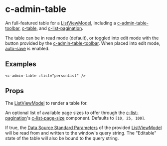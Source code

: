 # c-admin-table

<!-- MARKER:summary -->
    
An full-featured table for a [ListViewModel](/stacks/vue/layers/viewmodels.md), including a [c-admin-table-toolbar](/stacks/vue/coalesce-vue-vuetify/components/c-admin-table-toolbar.md), [c-table](/stacks/vue/coalesce-vue-vuetify/components/c-table.md), and [c-list-pagination](/stacks/vue/coalesce-vue-vuetify/components/c-list-pagination.md).

<!-- MARKER:summary-end -->

The table can be in read mode (default), or toggled into edit mode with the button provided by the [c-admin-table-toolbar](/stacks/vue/coalesce-vue-vuetify/components/c-admin-table-toolbar.md). When placed into edit mode, [auto-save](/stacks/vue/layers/viewmodels.md) is enabled.

## Examples

``` vue-html
<c-admin-table :list="personList" />
```

## Props

<Prop def="list: ListViewModel" lang="ts" />

The [ListViewModel](/stacks/vue/layers/viewmodels.md) to render a table for.

<Prop def="pageSizes?: number[]" lang="ts" />

An optional list of available page sizes to offer through the [c-list-pagination](/stacks/vue/coalesce-vue-vuetify/components/c-list-pagination.md)'s [c-list-page-size](/stacks/vue/coalesce-vue-vuetify/components/c-list-page-size.md) component. Defaults to `[10, 25, 100]`.

<Prop def="queryBind?: boolean" lang="ts" />

If true, the [Data Source Standard Parameters](/modeling/model-components/data-sources.md) of the provided [ListViewModel](/stacks/vue/layers/viewmodels.md) will be read from and written to the window's query string. The "Editable" state of the table will also be bound to the query string.

